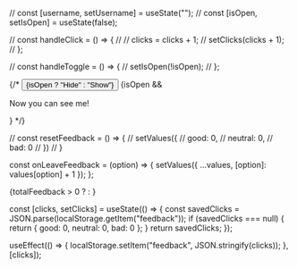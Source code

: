 

  // const [username, setUsername] = useState("");
  // const [isOpen, setIsOpen] = useState(false);

  // const handleClick = () => {
  //   // clicks = clicks + 1;
  //   setClicks(clicks + 1);
  // };

  // const handleToggle = () => {
  //   setIsOpen(!isOpen);
  // };

{/* <button onClick={handleToggle}>{isOpen ? "Hide" : "Show"}</button>
      {isOpen && <p>Now you can see me!</p>} */}

  // const resetFeedback = () => {
  //   setValues({
  //     good: 0,
  //     neutral: 0,
  //     bad: 0
  //   })
  // }

const onLeaveFeedback = (option) => {
	setValues({
		...values,
		[option]: values[option] + 1
	});
};

{totalFeedback > 0 ? <Feedback/> : <Notification/>}

const [clicks, setClicks] = useState(() => {
    const savedClicks = JSON.parse(localStorage.getItem("feedback"));
    if (savedClicks === null) {
      return {
        good: 0,
        neutral: 0,
        bad: 0
      };
    }
    return savedClicks;
  });

  useEffect(() => {
    localStorage.setItem("feedback", JSON.stringify(clicks));
  }, [clicks]);